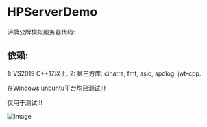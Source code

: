 # HPServerDemo
沪牌公牌模拟服务器代码:

## 依赖:
1: VS2019 C++17以上.
2: 第三方库: cinatra, fmt, asio, spdlog, jwt-cpp.

在Windows unbuntu平台均已测试!!!

仅用于测试!!!

![image](https://github.com/thinkSJ/HPServerDemo/blob/main/TEST/test1.png)
